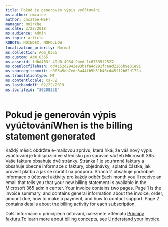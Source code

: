 ```yaml
---
title: Pokud je generován výpis vyúčtování
ms.author: cmcatee
author: cmcatee-MSFT
manager: mnirkhe
ms.date: 2/28/2018
ms.audience: Admin
ms.topic: article
ROBOTS: NOINDEX, NOFOLLOW
localization_priority: Normal
ms.collection: Adm_O365
ms.custom: Adm_O365
ms.assetid: fdbd403f-49d0-4934-9bed-1c67335f2522
ms.openlocfilehash: dd4152d2942e93b1fa4d291fcead2266b9e31e91
ms.sourcegitcommit: c003a5db7edc3a44fb5b31b46cd45f12b62d172a
ms.translationtype: MT
ms.contentlocale: cs-CZ
ms.lasthandoff: 02/22/2019
ms.locfileid: "30208326"
---
```

# <a name="when-is-the-billing-statement-generated"></a><span data-ttu-id="68fa1-102">Pokud je generován výpis vyúčtování</span><span class="sxs-lookup"><span data-stu-id="68fa1-102">When is the billing statement generated</span></span>

<span data-ttu-id="68fa1-p101">Každý měsíc obdržíte e-mailovou zprávu, která říká, že váš nový výpis vyúčtování je k dispozici ve středisku pro správce služeb Microsoft 365. Vaše faktura obsahuje dvě stránky. Stránka 1 je souhrnné faktury a obsahuje obecné informace o faktury, objednávky, splatná částka, jak provést platbu a jak se obrátit na podporu. Strana 2 obsahuje podrobné informace o účtovací aktivity pro každý odběr.</span><span class="sxs-lookup"><span data-stu-id="68fa1-p101">Each month you'll receive an email that tells you that your new billing statement is available in the Microsoft 365 admin center. Your invoice contains two pages. Page 1 is the invoice summary, and contains general information about the invoice, order, amount due, how to make a payment, and how to contact support. Page 2 contains details about the billing activity for each subscription.</span></span>
  
<span data-ttu-id="68fa1-107">Další informace o principech účtování, naleznete v tématu [Principy fakturu](https://support.office.com/article/0724b428-fb59-4962-8c37-6674166d7507).</span><span class="sxs-lookup"><span data-stu-id="68fa1-107">To learn more about billing concepts, see [Understand your invoice](https://support.office.com/article/0724b428-fb59-4962-8c37-6674166d7507).</span></span>
  

